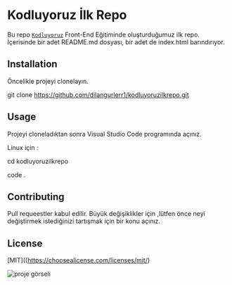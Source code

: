 # Kodluyoruz İlk Repo
Bu repo [`Kodluyoruz`](https://academy.patika.dev/courses/git) Front-End Eğitiminde oluşturduğumuz ilk repo. İçerisinde bir adet README.md dosyası, bir adet  de index.html barındırıyor.

## Installation
Öncelikle projeyi clonelayın.

git clone https://github.com/dilangurlerr1/kodluyoruzilkrepo.git

## Usage 
Projeyi cloneladıktan sonra Visual Studio Code programında açınız.

Linux için :


cd kodluyoruzilkrepo

code .

## Contributing
Pull requeestler kabul edilir. Büyük değişiklikler için ,lütfen önce neyi değiştirmek istediğinizi tartışmak için bir konu açınız.

## License 
[MIT]((https://choosealicense.com/licenses/mit/)


![proje görseli](C:\Users\90530\OneDrive\Masaüstü\markdown.png)


